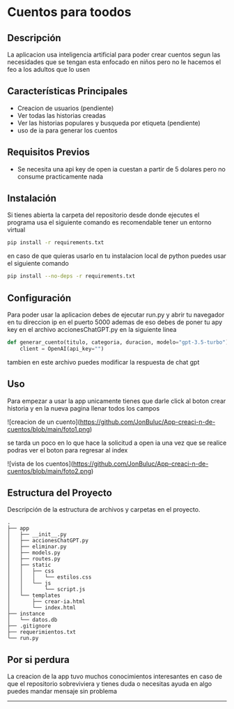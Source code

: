 
# Cuentos para toodos

## Descripción

La aplicacion usa inteligencia artificial para poder crear cuentos segun las necesidades que se tengan esta enfocado en niños pero no le hacemos el feo a los adultos que lo usen

## Características Principales

- Creacion de usuarios (pendiente)
- Ver todas las historias creadas
- Ver las historias populares y busqueda por etiqueta (pendiente)
- uso de ia para generar los cuentos

## Requisitos Previos

- Se necesita una api key de open ia cuestan a partir de 5 dolares pero no consume practicamente nada

## Instalación

Si tienes abierta la carpeta del repositorio desde donde ejecutes el programa usa el siguiente comando es recomendable tener un entorno virtual

```bash
pip install -r requirements.txt
```
en caso de que quieras usarlo en tu instalacion local de python puedes usar el siguiente comando

```bash
pip install --no-deps -r requirements.txt
```

## Configuración

Para poder usar la aplicacion debes de ejecutar run.py y abrir tu navegador en tu direccion ip en el puerto 5000 ademas de eso debes de poner tu apy key en el archivo accionesChatGPT.py en la siguiente linea
```python
def generar_cuento(titulo, categoria, duracion, modelo="gpt-3.5-turbo"):
    client = OpenAI(api_key="")
```

tambien en este archivo puedes modificar la respuesta de chat gpt
## Uso

Para empezar a usar la app unicamente tienes que darle click al boton crear historia y en la nueva pagina llenar todos los campos


<span>![</span><span>creacion de un cuento</span><span>]</span><span>(</span><span>https://github.com/JonBuluc/App-creaci-n-de-cuentos/blob/main/foto1.png</span><span>)</span>


se tarda un poco en lo que hace la solicitud a open ia una vez que se realice podras ver el boton para regresar al index


<span>![</span><span>vista de los cuentos</span><span>]</span><span>(</span><span>https://github.com/JonBuluc/App-creaci-n-de-cuentos/blob/main/foto2.png</span><span>)</span>

## Estructura del Proyecto

Descripción de la estructura de archivos y carpetas en el proyecto.

```
.
├── app
│   ├── __init__.py
│   ├── accionesChatGPT.py
│   ├── eliminar.py
│   ├── models.py
│   ├── routes.py
│   ├── static
│   │   ├── css
│   │   │   └── estilos.css
│   │   └── js
│   │       └── script.js
│   └── templates
│       ├── crear-ia.html
│       └── index.html
├── instance
│   └── datos.db
├── .gitignore
├── requerimientos.txt
└── run.py
```

## Por si perdura

La creacion de la app tuvo muchos conocimientos interesantes en caso de que el repositorio sobreviviera y tienes duda o necesitas ayuda en algo puedes mandar mensaje sin problema



---

